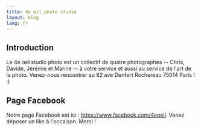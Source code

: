 ```yaml
---
title: 4e œil photo studio
layout: blog
lang: fr
---
```


## Introduction

Le 4e œil studio photo est un collectif de quatre photographes -- Chris, Davide, Jérémie et Marine -- à votre service et aussi au service de l'art de la photo. Venez-nous rencontrer au 82 ave Denfert Rochereau 75014 Paris ! :)

## Page Facebook

Notre page Facebook est ici : <https://www.facebook.com/4eoeil>. Venez déposer un like à l'occaison. Merci !